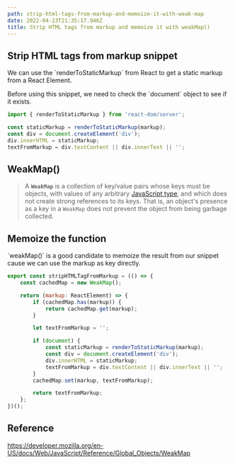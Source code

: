 ```yaml
---
path: strip-html-tags-from-markup-and-memoize-it-with-weak-map
date: 2022-04-23T21:35:17.946Z
title: Strip HTML tags from markup and memoize it with weakMap()
---
```

## Strip HTML tags from markup snippet

We can use the \`renderToStaticMarkup\` from React to get a static markup from a React Element. 

Before using this snippet, we need to check the \`document\` object to see if it exists.

```jsx
import { renderToStaticMarkup } from 'react-dom/server';

const staticMarkup = renderToStaticMarkup(markup);
const div = document.createElement('div');
div.innerHTML = staticMarkup;
textFromMarkup = div.textContent || div.innerText || '';
```

## WeakMap()

> A **`WeakMap`** is a collection of key/value pairs whose keys must be objects, with values of any arbitrary [JavaScript type](https://developer.mozilla.org/en-US/docs/Web/JavaScript/Data_structures#javascript_types), and which does not create strong references to its keys. That is, an object's presence as a key in a `WeakMap` does not prevent the object from being garbage collected.

## Memoize the function

\`weakMap()\` is a good candidate to memoize the result from our snippet cause we can use the markup as key directly.

```jsx
export const stripHTMLTagFromMarkup = (() => {
    const cachedMap = new WeakMap();

    return (markup: ReactElement) => {
        if (cachedMap.has(markup)) {
            return cachedMap.get(markup);
        }

        let textFromMarkup = '';

        if (document) {
            const staticMarkup = renderToStaticMarkup(markup);
            const div = document.createElement('div');
            div.innerHTML = staticMarkup;
            textFromMarkup = div.textContent || div.innerText || '';
        }
        cachedMap.set(markup, textFromMarkup);

        return textFromMarkup;
    };
})();
```



## Reference

https://developer.mozilla.org/en-US/docs/Web/JavaScript/Reference/Global_Objects/WeakMap